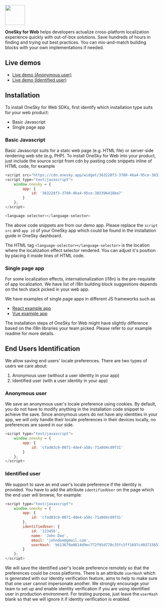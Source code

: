 <img src="https://github.com/onesky/onesky-for-web/blob/screenshots/screenshots/onesky-saas.png?raw=true" height="65" />

**OneSky for Web** helps developers actualize cross-platform localization experience quickly with out-of-box solutions. Save hundreds of hours in finding and trying out best practices. You can mix-and-match building blocks with your own implementations if needed.

## Live demos
- [Live demo (Anonymous user)](https://onesky.github.io/onesky-for-web/examples/basic-javascript/anonymous_user.html)
- [Live demo (Identified user)](https://onesky.github.io/onesky-for-web/examples/basic-javascript/identified_user.html)

## Installation
To install OneSky for Web SDKs, first identify which installation type suits for your web product:
- Basic Javascript
- Single page app

### Basic Javascript
Basic Javascript suits for a statc web page (e.g. HTML file) or server-side rendering web site (e.g. PHP). To install OneSky for Web into your product, just include the source script from cdn by pasting code snippets inline of HTML code, for example

```javascript
<script src="https://cdn.onesky.app/widget/363228f3-3780-46a4-95ce-383396418be7"></script>
<script type="text/javascript">
    window.onesky = {
        app: {
            id: '363228f3-3780-46a4-95ce-383396418be7'
        }
    };
</script>

<language-selector></language-selector>
```
The above code snippets are from our demo app. Please replace the `script src` and `app id` of your OneSky app which could be found in the installation guide in OneSky dashboard.

The HTML tag `<language-selector></language-selector>` is the location where the localization effect selector rendered. You can adjust it's position by placing it inside lines of HTML code.

### Single page app
For some localization effects, internationalization (i18n) is the pre-requisite of app localization. We have list of i18n building block suggestions depends on the tech stack picked in your web app.

We have examples of single page apps in different JS frameworks such as
- [React example app](https://github.com/onesky/onesky-for-web/tree/master/examples/single-page-apps/react-example-app)
- [Vue example app](https://github.com/onesky/onesky-for-web/tree/master/examples/single-page-apps/vue-example-app)

The installation steps of OneSky for Web might have slightly difference based on the i18n libraries your team picked. Please refer to our example readme for more details.

## End Users Identification
We allow saving end users' locale preferences. There are two types of users we care about:
1. Anonymous user (without a user identity in your app)
1. Identified user (with a user identity in your app)

### Anonymous user
We save an anonymous user's locale preference using cookies. By default, you do not have to modify anything in the installation code snippet to achieve the save. Since anonymous users do not have any identities in your app, we will only handle their locale preferences in their devices locally, no preferences are saved in our side.

```javascript
<script type="text/javascript">
    window.onesky = {
        app: {
            id: 'cfad03c9-0071-4de4-a58c-71a0d4cd9f31'
        }
    };
</script>
```

### Identified user
We support to save an end user's locale preference if the identity is provided. You have to add the attribute `identifiedUser` on the page which the end user will browse, for example:
```javascript
<script type="text/javascript">
    window.onesky = {
        app: {
            id: 'cfad03c9-0071-4de4-a58c-71a0d4cd9f31'
        },
        identifiedUser: {
            id: '123456',
            name: 'John Doe',
            email: 'johndoe@gmail.com',
            userHash: 'b613679a0814d9ec772f95d778c35fc5ff1697c493715653c6c712144292c5ad'
        }
    };
</script>
```
We will save the identified user's locale preference remotely so that the preferences could be cross platforms. There is an attribute `userHash` which is generated with our Identity verification feature, aims to help to make sure that one user cannot impersonate another. We strongly encourage your team to set up and enable identity verification if you are using identified user in production environment. For testing purpose, just leave the `userHash` blank so that we will ignore it if identity verification is enabled.
